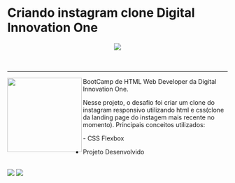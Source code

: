 # Criando instagram clone Digital Innovation One

<div align="center">
  <img  src="https://user-images.githubusercontent.com/79542325/156683659-f2c46e40-dc04-4540-b289-7e8024c62a72.PNG" >
</div>
<br>
<br>

<hr>
  <div>
  <img  height="170px"align="left"src="https://user-images.githubusercontent.com/79542325/156962737-79e751ef-5467-4c72-9680-9a7f21fc3acd.PNG" >
  <p align="left">BootCamp de HTML Web Developer da Digital Innovation One.</p>
  <p>Nesse projeto, o desafio foi criar um clone do instagram responsivo utilizando html e css(clone da landing page do instagem mais recente no momento).
  Principais conceitos utilizados:<p>
  - CSS Flexbox<br>
</div>

- Projeto Desenvolvido
<br>
  <img src="https://user-images.githubusercontent.com/79542325/156962996-7a430d48-cae0-4d45-bb8f-4505150a25bd.PNG" >
  <img src="https://user-images.githubusercontent.com/79542325/156963034-60452b68-f23d-4bb3-9ef9-ab4814187d5a.PNG" >
